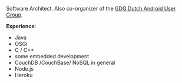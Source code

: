 Software Architect. Also co-organizer of the [GDG Dutch Android User Group](http://www.dutchaug.org).

**Experience**:

- Java
- OSGi
- C / C++
- some embedded development
- CouchDB /CouchBase/ NoSQL in general
- Node.js
- Heroku